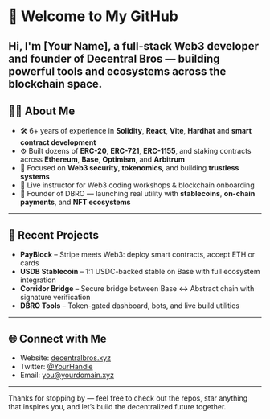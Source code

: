 # 👋 Welcome to My GitHub
Hi, I'm **[Your Name]**, a full-stack Web3 developer and founder of **Decentral Bros** — building powerful tools and ecosystems across the blockchain space.
---
## 👨‍💻 About Me
- 🛠️ 6+ years of experience in **Solidity**, **React**, **Vite**, **Hardhat** and **smart contract development**
- ⚙️ Built dozens of **ERC-20**, **ERC-721**, **ERC-1155**, and staking contracts across **Ethereum**, **Base**, **Optimism**, and **Arbitrum**
- 🔐 Focused on **Web3 security**, **tokenomics**, and building **trustless systems**
- 🧠 Live instructor for Web3 coding workshops & blockchain onboarding
- 💼 Founder of DBRO — launching real utility with **stablecoins**, **on-chain payments**, and **NFT ecosystems**
---
## 🚀 Recent Projects
- **PayBlock** – Stripe meets Web3: deploy smart contracts, accept ETH or cards 
- **USDB Stablecoin** – 1:1 USDC-backed stable on Base with full ecosystem integration 
- **Corridor Bridge** – Secure bridge between Base ↔ Abstract chain with signature verification 
- **DBRO Tools** – Token-gated dashboard, bots, and live build utilities
---
## 🌐 Connect with Me
- Website: [decentralbros.xyz](https://decentralbros.xyz) 
- Twitter: [@YourHandle](https://twitter.com/YourHandle) 
- Email: you@yourdomain.xyz
---
Thanks for stopping by — feel free to check out the repos, star anything that inspires you, and let’s build the decentralized future together.
